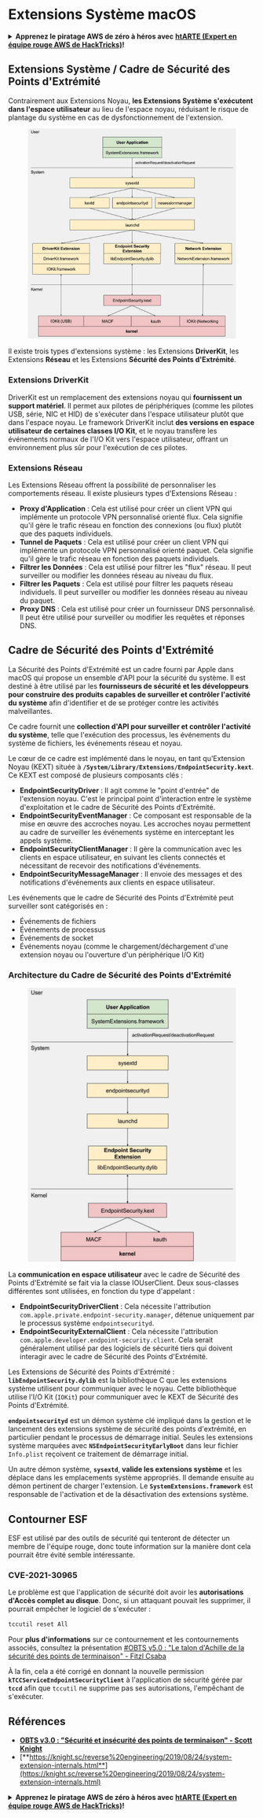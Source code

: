 # Extensions Système macOS

<details>

<summary><strong>Apprenez le piratage AWS de zéro à héros avec</strong> <a href="https://training.hacktricks.xyz/courses/arte"><strong>htARTE (Expert en équipe rouge AWS de HackTricks)</strong></a><strong>!</strong></summary>

Autres façons de soutenir HackTricks :

* Si vous souhaitez voir votre **entreprise annoncée dans HackTricks** ou **télécharger HackTricks en PDF**, consultez les [**PLANS D'ABONNEMENT**](https://github.com/sponsors/carlospolop) !
* Obtenez le [**swag officiel PEASS & HackTricks**](https://peass.creator-spring.com)
* Découvrez [**La famille PEASS**](https://opensea.io/collection/the-peass-family), notre collection exclusive de [**NFTs**](https://opensea.io/collection/the-peass-family)
* **Rejoignez le** 💬 [**groupe Discord**](https://discord.gg/hRep4RUj7f) ou le [**groupe Telegram**](https://t.me/peass) ou **suivez-nous** sur **Twitter** 🐦 [**@carlospolopm**](https://twitter.com/hacktricks\_live)**.**
* **Partagez vos astuces de piratage en soumettant des PR aux** [**HackTricks**](https://github.com/carlospolop/hacktricks) et [**HackTricks Cloud**](https://github.com/carlospolop/hacktricks-cloud) dépôts GitHub.

</details>

## Extensions Système / Cadre de Sécurité des Points d'Extrémité

Contrairement aux Extensions Noyau, **les Extensions Système s'exécutent dans l'espace utilisateur** au lieu de l'espace noyau, réduisant le risque de plantage du système en cas de dysfonctionnement de l'extension.

<figure><img src="../../../.gitbook/assets/image (606).png" alt="https://knight.sc/images/system-extension-internals-1.png"><figcaption></figcaption></figure>

Il existe trois types d'extensions système : les Extensions **DriverKit**, les Extensions **Réseau** et les Extensions **Sécurité des Points d'Extrémité**.

### **Extensions DriverKit**

DriverKit est un remplacement des extensions noyau qui **fournissent un support matériel**. Il permet aux pilotes de périphériques (comme les pilotes USB, série, NIC et HID) de s'exécuter dans l'espace utilisateur plutôt que dans l'espace noyau. Le framework DriverKit inclut **des versions en espace utilisateur de certaines classes I/O Kit**, et le noyau transfère les événements normaux de l'I/O Kit vers l'espace utilisateur, offrant un environnement plus sûr pour l'exécution de ces pilotes.

### **Extensions Réseau**

Les Extensions Réseau offrent la possibilité de personnaliser les comportements réseau. Il existe plusieurs types d'Extensions Réseau :

* **Proxy d'Application** : Cela est utilisé pour créer un client VPN qui implémente un protocole VPN personnalisé orienté flux. Cela signifie qu'il gère le trafic réseau en fonction des connexions (ou flux) plutôt que des paquets individuels.
* **Tunnel de Paquets** : Cela est utilisé pour créer un client VPN qui implémente un protocole VPN personnalisé orienté paquet. Cela signifie qu'il gère le trafic réseau en fonction des paquets individuels.
* **Filtrer les Données** : Cela est utilisé pour filtrer les "flux" réseau. Il peut surveiller ou modifier les données réseau au niveau du flux.
* **Filtrer les Paquets** : Cela est utilisé pour filtrer les paquets réseau individuels. Il peut surveiller ou modifier les données réseau au niveau du paquet.
* **Proxy DNS** : Cela est utilisé pour créer un fournisseur DNS personnalisé. Il peut être utilisé pour surveiller ou modifier les requêtes et réponses DNS.

## Cadre de Sécurité des Points d'Extrémité

La Sécurité des Points d'Extrémité est un cadre fourni par Apple dans macOS qui propose un ensemble d'API pour la sécurité du système. Il est destiné à être utilisé par les **fournisseurs de sécurité et les développeurs pour construire des produits capables de surveiller et contrôler l'activité du système** afin d'identifier et de se protéger contre les activités malveillantes.

Ce cadre fournit une **collection d'API pour surveiller et contrôler l'activité du système**, telle que l'exécution des processus, les événements du système de fichiers, les événements réseau et noyau.

Le cœur de ce cadre est implémenté dans le noyau, en tant qu'Extension Noyau (KEXT) située à **`/System/Library/Extensions/EndpointSecurity.kext`**. Ce KEXT est composé de plusieurs composants clés :

* **EndpointSecurityDriver** : Il agit comme le "point d'entrée" de l'extension noyau. C'est le principal point d'interaction entre le système d'exploitation et le cadre de Sécurité des Points d'Extrémité.
* **EndpointSecurityEventManager** : Ce composant est responsable de la mise en œuvre des accroches noyau. Les accroches noyau permettent au cadre de surveiller les événements système en interceptant les appels système.
* **EndpointSecurityClientManager** : Il gère la communication avec les clients en espace utilisateur, en suivant les clients connectés et nécessitant de recevoir des notifications d'événements.
* **EndpointSecurityMessageManager** : Il envoie des messages et des notifications d'événements aux clients en espace utilisateur.

Les événements que le cadre de Sécurité des Points d'Extrémité peut surveiller sont catégorisés en :

* Événements de fichiers
* Événements de processus
* Événements de socket
* Événements noyau (comme le chargement/déchargement d'une extension noyau ou l'ouverture d'un périphérique I/O Kit)

### Architecture du Cadre de Sécurité des Points d'Extrémité

<figure><img src="../../../.gitbook/assets/image (1068).png" alt="https://www.youtube.com/watch?v=jaVkpM1UqOs"><figcaption></figcaption></figure>

La **communication en espace utilisateur** avec le cadre de Sécurité des Points d'Extrémité se fait via la classe IOUserClient. Deux sous-classes différentes sont utilisées, en fonction du type d'appelant :

* **EndpointSecurityDriverClient** : Cela nécessite l'attribution `com.apple.private.endpoint-security.manager`, détenue uniquement par le processus système `endpointsecurityd`.
* **EndpointSecurityExternalClient** : Cela nécessite l'attribution `com.apple.developer.endpoint-security.client`. Cela serait généralement utilisé par des logiciels de sécurité tiers qui doivent interagir avec le cadre de Sécurité des Points d'Extrémité.

Les Extensions de Sécurité des Points d'Extrémité : **`libEndpointSecurity.dylib`** est la bibliothèque C que les extensions système utilisent pour communiquer avec le noyau. Cette bibliothèque utilise l'I/O Kit (`IOKit`) pour communiquer avec le KEXT de Sécurité des Points d'Extrémité.

**`endpointsecurityd`** est un démon système clé impliqué dans la gestion et le lancement des extensions système de sécurité des points d'extrémité, en particulier pendant le processus de démarrage initial. Seules les extensions système marquées avec **`NSEndpointSecurityEarlyBoot`** dans leur fichier `Info.plist` reçoivent ce traitement de démarrage initial.

Un autre démon système, **`sysextd`**, **valide les extensions système** et les déplace dans les emplacements système appropriés. Il demande ensuite au démon pertinent de charger l'extension. Le **`SystemExtensions.framework`** est responsable de l'activation et de la désactivation des extensions système.

## Contourner ESF

ESF est utilisé par des outils de sécurité qui tenteront de détecter un membre de l'équipe rouge, donc toute information sur la manière dont cela pourrait être évité semble intéressante.

### CVE-2021-30965

Le problème est que l'application de sécurité doit avoir les **autorisations d'Accès complet au disque**. Donc, si un attaquant pouvait les supprimer, il pourrait empêcher le logiciel de s'exécuter :
```bash
tccutil reset All
```
Pour **plus d'informations** sur ce contournement et les contournements associés, consultez la présentation [#OBTS v5.0 : "Le talon d'Achille de la sécurité des points de terminaison" - Fitzl Csaba](https://www.youtube.com/watch?v=lQO7tvNCoTI)

À la fin, cela a été corrigé en donnant la nouvelle permission **`kTCCServiceEndpointSecurityClient`** à l'application de sécurité gérée par **`tccd`** afin que `tccutil` ne supprime pas ses autorisations, l'empêchant de s'exécuter.

## Références

* [**OBTS v3.0 : "Sécurité et insécurité des points de terminaison" - Scott Knight**](https://www.youtube.com/watch?v=jaVkpM1UqOs)
* [**https://knight.sc/reverse%20engineering/2019/08/24/system-extension-internals.html**](https://knight.sc/reverse%20engineering/2019/08/24/system-extension-internals.html)

<details>

<summary><strong>Apprenez le piratage AWS de zéro à héros avec</strong> <a href="https://training.hacktricks.xyz/courses/arte"><strong>htARTE (Expert en équipe rouge AWS de HackTricks)</strong></a><strong>!</strong></summary>

Autres façons de soutenir HackTricks :

* Si vous souhaitez voir votre **entreprise annoncée dans HackTricks** ou **télécharger HackTricks en PDF**, consultez les [**PLANS D'ABONNEMENT**](https://github.com/sponsors/carlospolop) !
* Obtenez le [**swag officiel PEASS & HackTricks**](https://peass.creator-spring.com)
* Découvrez [**La famille PEASS**](https://opensea.io/collection/the-peass-family), notre collection exclusive de [**NFTs**](https://opensea.io/collection/the-peass-family)
* **Rejoignez le** 💬 [**groupe Discord**](https://discord.gg/hRep4RUj7f) ou le [**groupe Telegram**](https://t.me/peass) ou **suivez-nous** sur **Twitter** 🐦 [**@carlospolopm**](https://twitter.com/hacktricks\_live)**.**
* **Partagez vos astuces de piratage en soumettant des PR aux** [**HackTricks**](https://github.com/carlospolop/hacktricks) et [**HackTricks Cloud**](https://github.com/carlospolop/hacktricks-cloud) dépôts GitHub.

</details>
